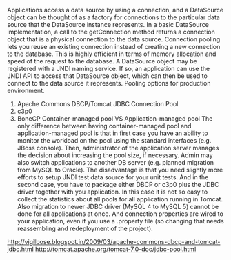 Applications access a data source by using a connection, and a DataSource object can be thought of as a factory for connections to the particular data source that the DataSource instance represents. In a basic DataSource implementation, a call to the getConnection method returns a connection object that is a physical connection to the data source.
Connection pooling lets you reuse an existing connection instead of creating a new connection to the database. This is highly efficient in terms of memory allocation and speed of the request to the database.
A DataSource object may be registered with a JNDI naming service. If so, an application can use the JNDI API to access that DataSource object, which can then be used to connect to the data source it represents.
Pooling options for production environment.
1.	Apache Commons DBCP/Tomcat JDBC Connection Pool
2.	c3p0
3.	BoneCP
Container-managed pool VS Application-managed pool
The only difference between having container-managed pool and application-managed pool is that in first case you have an ability to monitor the workload on the pool using the standard interfaces (e.g. JBoss console). Then, administrator of the application server manages the decision about increasing the pool size, if necessary. Admin may also switch applications to another DB server (e.g. planned migration from MySQL to Oracle). The disadvantage is that you need slightly more efforts to setup JNDI test data source for your unit tests.
And in the second case, you have to package either DBCP or c3p0 plus the JDBC driver together with you application. In this case it is not so easy to collect the statistics about all pools for all application running in Tomcat. Also migration to newer JDBC driver (MySQL 4 to MySQL 5) cannot be done for all applications at once. And connection properties are wired to your application, even if you use a .property file (so changing that needs reassembling and redeployment of the project).

http://vigilbose.blogspot.in/2009/03/apache-commons-dbcp-and-tomcat-jdbc.html
http://tomcat.apache.org/tomcat-7.0-doc/jdbc-pool.html
